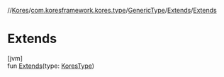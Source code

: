//[Kores](../../../../index.md)/[com.koresframework.kores.type](../../index.md)/[GenericType](../index.md)/[Extends](index.md)/[Extends](-extends.md)

# Extends

[jvm]\
fun [Extends](-extends.md)(type: [KoresType](../../-kores-type/index.md))
